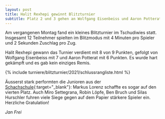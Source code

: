 ```yaml
---
layout: post
title: Halit Rexhepi gewinnt Blitzturnier
subtitle: Platz 2 und 3 gehen an Wolfgang Eisenbeiss und Aaron Potterat.
---
```


Am vergangenen Montag fand ein kleines Blitzturnier im Tschudiwies statt. Insgesamt 12 Teilnehmer spielten im Blitzmodus mit 4 Minuten pro Spieler und 2 Sekunden Zuschlag pro Zug.

Halit Rexhepi gewann das Turnier verdient mit 8 von 9 Punkten, gefolgt von Wolfgang Eisenbeiss mit 7 und Aaron Potterat mit 6 Punkten. Es wurde hart gekämpft und es gab kein einziges Remis.

{% include turniere/blitzturnier/2021/schlussrangliste.html %}

Äusserst stark performten die Junioren aus der [Schachschule](https://www.schachschule-sg.ch){:target="\_blank"}: Markus Lorenz schaffte es sogar auf den vierten Platz. Auch Miro Settegrana, Robin Löpfe, Ben Bruch und Silas Hurschler fuhren viele Siege gegen auf dem Papier stärkere Spieler ein. Herzliche Gratulation!

_Jan Frei_
